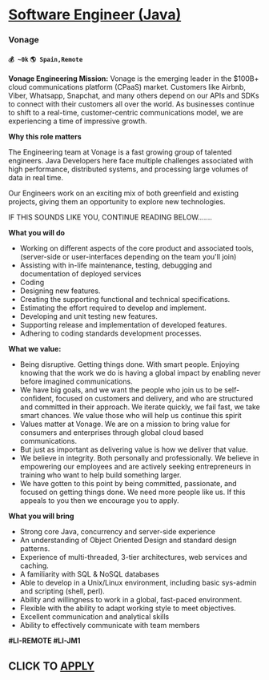 # [Software Engineer (Java)](https://www.remotewlb.com/apply/software-engineer-java-58760)  
### Vonage  
#### `💰 ~0k` `🌎 Spain,Remote`  

**Vonage Engineering Mission:** Vonage is the emerging leader in the $100B+ cloud communications platform (CPaaS) market. Customers like Airbnb, Viber, Whatsapp, Snapchat, and many others depend on our APIs and SDKs to connect with their customers all over the world. As businesses continue to shift to a real-time, customer-centric communications model, we are experiencing a time of impressive growth.

**Why this role matters**

The Engineering team at Vonage is a fast growing group of talented engineers. Java Developers here face multiple challenges associated with high performance, distributed systems, and processing large volumes of data in real time.

Our Engineers work on an exciting mix of both greenfield and existing projects, giving them an opportunity to explore new technologies.

IF THIS SOUNDS LIKE YOU, CONTINUE READING BELOW…….

**What you will do**

  * Working on different aspects of the core product and associated tools, (server-side or user-interfaces depending on the team you'll join)
  * Assisting with in-life maintenance, testing, debugging and documentation of deployed services
  * Coding
  * Designing new features.
  * Creating the supporting functional and technical specifications.
  * Estimating the effort required to develop and implement.
  * Developing and unit testing new features.
  * Supporting release and implementation of developed features.
  * Adhering to coding standards development processes.

**What we value:**

  * Being disruptive. Getting things done. With smart people. Enjoying knowing that the work we do is having a global impact by enabling never before imagined communications.
  * We have big goals, and we want the people who join us to be self-confident, focused on customers and delivery, and who are structured and committed in their approach. We iterate quickly, we fail fast, we take smart chances. We value those who will help us continue this spirit
  * Values matter at Vonage. We are on a mission to bring value for consumers and enterprises through global cloud based communications.
  * But just as important as delivering value is how we deliver that value.
  * We believe in integrity. Both personally and professionally. We believe in empowering our employees and are actively seeking entrepreneurs in training who want to help build something larger.
  * We have gotten to this point by being committed, passionate, and focused on getting things done. We need more people like us. If this appeals to you then we encourage you to apply.

**What you will bring**

  * Strong core Java, concurrency and server-side experience
  * An understanding of Object Oriented Design and standard design patterns.
  * Experience of multi-threaded, 3-tier architectures, web services and caching.
  * A familiarity with SQL & NoSQL databases
  * Able to develop in a Unix/Linux environment, including basic sys-admin and scripting (shell, perl).
  * Ability and willingness to work in a global, fast-paced environment.
  * Flexible with the ability to adapt working style to meet objectives.
  * Excellent communication and analytical skills
  * Ability to effectively communicate with team members

**#LI-REMOTE #LI-JM1**

  
## CLICK TO [APPLY](https://www.remotewlb.com/apply/software-engineer-java-58760)

